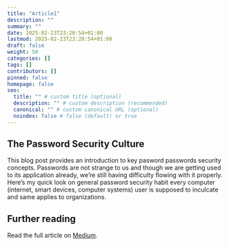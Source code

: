 ```yaml
---
title: "Article1"
description: ""
summary: ""
date: 2025-02-23T23:20:54+01:00
lastmod: 2025-02-23T23:20:54+01:00
draft: false
weight: 50
categories: []
tags: []
contributors: []
pinned: false
homepage: false
seo:
  title: "" # custom title (optional)
  description: "" # custom description (recommended)
  canonical: "" # custom canonical URL (optional)
  noindex: false # false (default) or true
---
```


## The Password Security Culture
This blog post provides an introduction to key pasword passwords security concepts. Passwords are not strange to us and though we are getting used to its application already, we’re still having difficulty flowing with it properly. Here’s my quick look on general password security habit every computer (internet, smart devices, computer systems) user is supposed to inculcate and same applies to organizations.

## Further reading
Read the full article on [Medium](https://canny.io/blog/announce-product-updates-features/).
